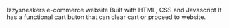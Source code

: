 Izzysneakers e-commerce website
Built with HTML, CSS and Javascript
It has a functional cart buton that can clear cart or proceed to website.
